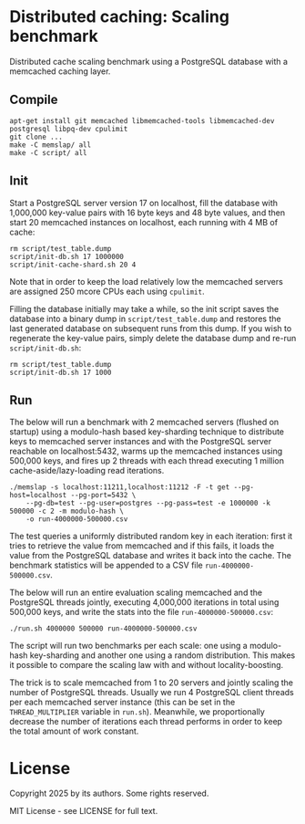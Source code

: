 # Distributed caching: Scaling benchmark

Distributed cache scaling benchmark using a PostgreSQL database with a memcached caching layer.

## Compile

``` console
apt-get install git memcached libmemcached-tools libmemcached-dev postgresql libpq-dev cpulimit
git clone ...
make -C memslap/ all
make -C script/ all
```

## Init

Start a PostgreSQL server version 17 on localhost, fill the database with 1,000,000 key-value pairs
with 16 byte keys and 48 byte values, and then start 20 memcached instances on localhost, each
running with 4 MB of cache:
  
``` console
rm script/test_table.dump 
script/init-db.sh 17 1000000
script/init-cache-shard.sh 20 4
```

Note that in order to keep the load relatively low the memcached servers are assigned 250 mcore
CPUs each using `cpulimit`.

Filling the database initially may take a while, so the init script saves the database into a
binary dump in `script/test_table.dump` and restores the last generated database on subsequent runs
from this dump. If you wish to regenerate the key-value pairs, simply delete the database dump and
re-run `script/init-db.sh`:

``` console
rm script/test_table.dump 
script/init-db.sh 17 1000
```

## Run

The below will run a benchmark with 2 memcached servers (flushed on startup) using a modulo-hash
based key-sharding technique to distribute keys to memcached server instances and with the
PostgreSQL server reachable on localhost:5432, warms up the memcached instances using 500,000 keys,
and fires up 2 threads with each thread executing 1 million cache-aside/lazy-loading read
iterations.

``` console
./memslap -s localhost:11211,localhost:11212 -F -t get --pg-host=localhost --pg-port=5432 \
    --pg-db=test --pg-user=postgres --pg-pass=test -e 1000000 -k 500000 -c 2 -m modulo-hash \
    -o run-4000000-500000.csv
```

The test queries a uniformly distributed random key in each iteration: first it tries to retrieve
the value from memcached and if this fails, it loads the value from the PostgreSQL database and
writes it back into the cache. The benchmark statistics will be appended to a CSV file
`run-4000000-500000.csv`.

The below will run an entire evaluation scaling memcached and the PostgreSQL threads jointly,
executing 4,000,000 iterations in total using 500,000 keys, and write the stats into the file
`run-4000000-500000.csv`:

``` console
./run.sh 4000000 500000 run-4000000-500000.csv
```

The script will run two benchmarks per each scale: one using a modulo-hash key-sharding and another
one using a random distribution. This makes it possible to compare the scaling law with and without
locality-boosting.

The trick is to scale memcached from 1 to 20 servers and jointly scaling the number of PostgreSQL
threads. Usually we run 4 PostgreSQL client threads per each memcached server instance (this can be
set in the `THREAD_MULTIPLIER` variable in `run.sh`). Meanwhile, we proportionally decrease the
number of iterations each thread performs in order to keep the total amount of work constant.

# License

Copyright 2025 by its authors. Some rights reserved. 

MIT License - see LICENSE for full text.
